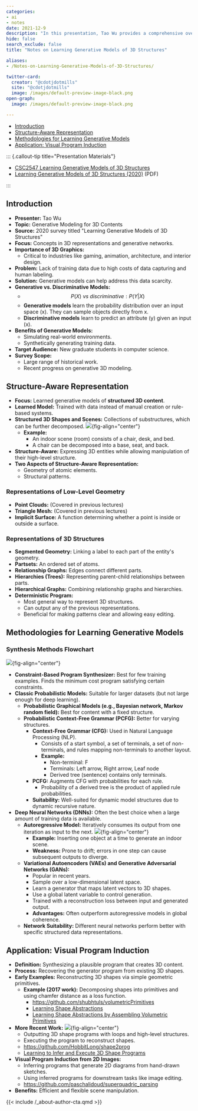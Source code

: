 ```yaml
---
categories:
- ai
- notes
date: 2021-12-9
description: "In this presentation, Tao Wu provides a comprehensive overview of generative models for 3D structures, exploring various 3D representations, generative methodologies, and applications."
hide: false
search_exclude: false
title: "Notes on Learning Generative Models of 3D Structures"

aliases:
- /Notes-on-Learning-Generative-Models-of-3D-Structures/

twitter-card:
  creator: "@cdotjdotmills"
  site: "@cdotjdotmills"
  image: /images/default-preview-image-black.png
open-graph:
  image: /images/default-preview-image-black.png

---
```




* [Introduction](#introduction)
* [Structure-Aware Representation](#structure-aware-representation)  
* [Methodologies for Learning Generative Models](#methodologies-for-learning-generative-models)  
* [Application: Visual Program Induction](#application-visual-program-induction)





::: {.callout-tip title="Presentation Materials"}

* [CSC2547 Learning Generative Models of 3D Structures](https://www.youtube.com/watch?v=dDTU43UpCe0)
* [Learning Generative Models of 3D Structures (2020)](https://par.nsf.gov/servlets/purl/10155956) (PDF)

:::



## Introduction

- **Presenter:** Tao Wu
- **Topic:** Generative Modeling for 3D Contents
- **Source:** 2020 survey titled "Learning Generative Models of 3D Structures"
- **Focus:** Concepts in 3D representations and generative networks.
- **Importance of 3D Graphics:**
  - Critical to industries like gaming, animation, architecture, and interior design.
- **Problem:** Lack of training data due to high costs of data capturing and human labeling.
- **Solution:** Generative models can help address this data scarcity.
- **Generative vs. Discriminative Models:**
  - $$
    P(X) \ vs \ discriminative: P(Y|X)
    $$
  - **Generative models** learn the probability distribution over an input space (x). They can sample objects directly from x.
  - **Discriminative models** learn to predict an attribute (y) given an input (x).
- **Benefits of Generative Models:**
  - Simulating real-world environments.
  - Synthetically generating training data.
- **Target Audience:** New graduate students in computer science.
- **Survey Scope:** 
  - Large range of historical work.
  - Recent progress on generative 3D modeling.





## Structure-Aware Representation

- **Focus:** Learned generative models of **structured 3D content**.
- **Learned Model:** Trained with data instead of manual creation or rule-based systems.
- **Structured 3D Shapes and Scenes:** Collections of substructures, which can be further decomposed.
  ![](./images/structured-3d-chair-example.png){fig-align="center"}
  - **Example:** 
    - An indoor scene (room) consists of a chair, desk, and bed.
    - A chair can be decomposed into a base, seat, and back.
- **Structure-Aware:** Expressing 3D entities while allowing manipulation of their high-level structure.
- **Two Aspects of Structure-Aware Representation:**
  - Geometry of atomic elements.
  - Structural patterns.

### Representations of Low-Level Geometry

- **Point Clouds:** (Covered in previous lectures)
- **Triangle Mesh:** (Covered in previous lectures)
- **Implicit Surface:** A function determining whether a point is inside or outside a surface.

### Representations of 3D Structures

- **Segmented Geometry:** Linking a label to each part of the entity's geometry.
- **Partsets:** An ordered set of atoms.
- **Relationship Graphs:** Edges connect different parts.
- **Hierarchies (Trees):** Representing parent-child relationships between parts.
- **Hierarchical Graphs:** Combining relationship graphs and hierarchies.
- **Deterministic Program:** 
  - Most general way to represent 3D structures.
  - Can output any of the previous representations.
  - Beneficial for making patterns clear and allowing easy editing.



## Methodologies for Learning Generative Models

### Synthesis Methods Flowchart

![](./images/methodologies.png){fig-align="center"}

- **Constraint-Based Program Synthesizer:** Best for few training examples. Finds the minimum cost program satisfying certain constraints.
- **Classic Probabilistic Models:** Suitable for larger datasets (but not large enough for deep learning).
  - **Probabilistic Graphical Models (e.g., Bayesian network, Markov random field):** Best for content with a fixed structure.
  - **Probabilistic Context-Free Grammar (PCFG):**  Better for varying structures.
    - **Context-Free Grammar (CFG):** Used in Natural Language Processing (NLP).
      - Consists of a start symbol, a set of terminals, a set of non-terminals, and rules mapping non-terminals to another layout.
      - **Example:** 
        - Non-terminal: F
        - Terminals: Left arrow, Right arrow, Leaf node
        - Derived tree (sentence) contains only terminals.
    - **PCFG:**  Augments CFG with probabilities for each rule.
      - Probability of a derived tree is the product of applied rule probabilities.
    - **Suitability:** Well-suited for dynamic model structures due to dynamic recursive nature.
- **Deep Neural Networks (DNNs):** Often the best choice when a large amount of training data is available.
  - **Autoregressive Model:** Iteratively consumes its output from one iteration as input to the next.
    ![](./images/autoregressive-model-example.png){fig-align="center"}
    - **Example:**  Inserting one object at a time to generate an indoor scene.
    - **Weakness:** Prone to drift; errors in one step can cause subsequent outputs to diverge.
  - **Variational Autoencoders (VAEs) and Generative Adversarial Networks (GANs):** 
    - Popular in recent years.
    - Sample over a low-dimensional latent space.
    - Learn a generator that maps latent vectors to 3D shapes.
    - Use a global latent variable to control generation.
    - Trained with a reconstruction loss between input and generated output.
    - **Advantages:** Often outperform autoregressive models in global coherence.
  - **Network Suitability:** Different neural networks perform better with specific structured data representations.



## Application: Visual Program Induction

- **Definition:** Synthesizing a plausible program that creates 3D content.
- **Process:** Recovering the generator program from existing 3D shapes.
- **Early Examples:**  Reconstructing 3D shapes via simple geometric primitives.
  - **Example (2017 work):** Decomposing shapes into primitives and using chamfer distance as a loss function.
    - https://github.com/shubhtuls/volumetricPrimitives
    - [Learning Shape Abstractions](https://shubhtuls.github.io/volumetricPrimitives/)
    - [Learning Shape Abstractions by Assembling Volumetric Primitives](https://arxiv.org/abs/1612.00404)
- **More Recent Work:**
  ![](./images/infer-and-execute-3d-shape.jpeg){fig-align="center"}
  - Outputting 3D shape programs with loops and high-level structures.
  - Executing the program to reconstruct shapes.
  - https://github.com/HobbitLong/shape2prog
  - [Learning to Infer and Execute 3D Shape Programs](https://arxiv.org/abs/1901.02875)
- **Visual Program Induction from 2D Images:**
  - Inferring programs that generate 2D diagrams from hand-drawn sketches.
  - Using inferred programs for downstream tasks like image editing.
  - https://github.com/paschalidoud/superquadric_parsing
- **Benefits:** Efficient and flexible scene manipulation.






{{< include /_about-author-cta.qmd >}}
